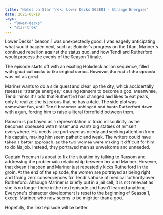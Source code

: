 ```yaml
---
title: "Notes on Star Trek: Lower Decks S02E01 - Strange Energies"
date: 2021-08-18
tags:
  - "lower-decks"
  - "star-trek"
---
```


Lower Decks" Season 1 was unexpectedly good. I was eagerly anticipating what would happen next, such as Boimler's progress on the Titan, Mariner's continued rebellion against the status quo, and how Tendi and Rutherford would process the events of the Season 1 finale.

The episode starts off with an exciting Holodeck action sequence, filled with great callbacks to the original series. However, the rest of the episode was not as great.

Mariner wants to do a side quest and clean up the city, which accidentally releases "strange energies," causing Ransom to become a god. Meanwhile, Tendi thinks it's odd that Rutherford has changed and likes to eat pears, only to realize she is jealous that he has a date. The side plot was somewhat fun, until Tendi becomes unhinged and hunts Rutherford down with a gun, forcing him to raise a literal forcefield between them.

Ransom is portrayed as a representation of toxic masculinity, as he becomes obsessed with himself and wants big statues of himself everywhere. His needs are portrayed as needy and seeking attention from his captain, making him seem pathetic and weak. The writers could have taken a better approach, as the two women were making it difficult for him to do his job. Instead, they portrayed men as unwelcome and unneeded.

Captain Freeman is about to fix the situation by talking to Ransom and addressing the problematic relationship between her and Mariner. However, that doesn't happen and Mariner just repeatedly kicks Rutherford in the groin. At the end of the episode, the women are portrayed as being right and facing zero consequences for Tendi's abuse of medical authority over Rutherford. Although Mariner is briefly put in a jail cell, it is not relevant as she is no longer there in the next episode and hasn't learned anything. Everyone's character development is reset to the beginning of Season 1, except Mariner, who now seems to be mightier than a god.

Hopefully, the next episode will be better.
